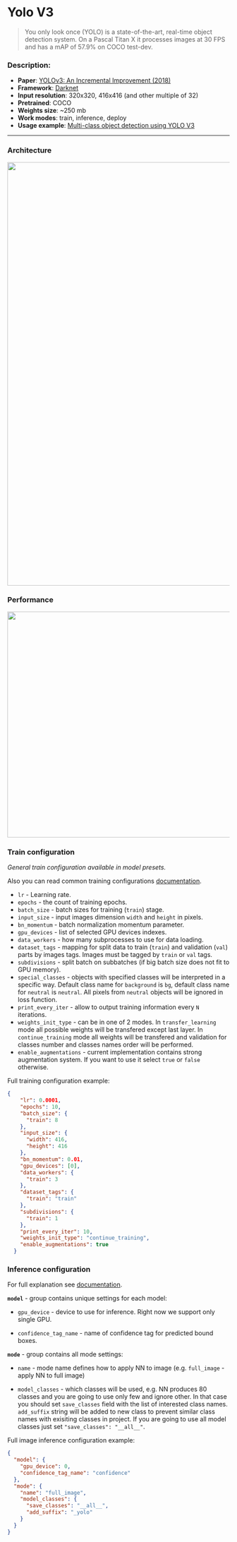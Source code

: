 # Yolo V3

> You only look once (YOLO) is a state-of-the-art, real-time object detection system. On a Pascal Titan X it processes images at 30 FPS and has a mAP of 57.9% on COCO test-dev.

### Description:
- **Paper**: [YOLOv3: An Incremental Improvement (2018)](https://arxiv.org/abs/1804.02767)
- **Framework**: [Darknet](https://pjreddie.com/darknet)
- **Input resolution**: 320x320, 416x416 (and other multiple of 32)
- **Pretrained**: COCO
- **Weights size**: ~250 mb
- **Work modes**: train, inference, deploy
- **Usage example**: [Multi-class object detection using YOLO V3](https://docs.supervise.ly/neural-networks/examples/yolo_v3/)

---

### Architecture
<img src="https://i.imgur.com/XWgvztV.png" width=960/>


### Performance
<img src="https://cdn-images-1.medium.com/max/1600/1*YpNE9OQeshABhBgjyEXlLA.png" width=512/>

### Train configuration
_General train configuration available in model presets._ 

Also you can read common training configurations [documentation](https://docs.supervise.ly/neural-networks/configs/inference_config/).

- `lr` - Learning rate.
- `epochs` - the count of training epochs.
- `batch_size` - batch sizes for training (`train`) stage.
- `input_size` - input images dimension `width` and `height` in pixels.
- `bn_momentum` - batch normalization momentum parameter.
- `gpu_devices` - list of selected GPU devices indexes.
- `data_workers` - how many subprocesses to use for data loading.
- `dataset_tags` - mapping for split data to train (`train`) and validation (`val`) parts by images tags. Images must be tagged by `train` or `val` tags.
- `subdivisions` - split batch on subbatches (if big batch size does not fit to GPU memory).
- `special_classes` - objects with specified classes will be interpreted in a specific way. Default class name for `background` is `bg`, default class name for `neutral` is `neutral`. All pixels from `neutral` objects will be ignored in loss function.
- `print_every_iter` - allow to output training information every `N` iterations. 
- `weights_init_type` - can be in one of 2 modes. In `transfer_learning` mode all possible weights will be transfered except last layer. In `continue_training` mode all weights will be transfered and validation for classes number and classes names order will be performed.
- `enable_augmentations` - current implementation contains strong augmentation system. If you want to use it select `true` or `false` otherwise.

Full training configuration example:

```json
{
    "lr": 0.0001,
    "epochs": 10,
    "batch_size": {
      "train": 8
    },
    "input_size": {
      "width": 416,
      "height": 416
    },
    "bn_momentum": 0.01,
    "gpu_devices": [0],
    "data_workers": {
      "train": 3
    },
    "dataset_tags": {
      "train": "train"
    },
    "subdivisions": {
      "train": 1
    },
    "print_every_iter": 10,
    "weights_init_type": "continue_training",
    "enable_augmentations": true
  }
```

### Inference configuration

For full explanation see [documentation](https://docs.supervise.ly/neural-networks/configs/inference_config).

**`model`** - group contains unique settings for each model:
 
  * `gpu_device` - device to use for inference. Right now we support only single GPU.
  
  * `confidence_tag_name` - name of confidence tag for predicted bound boxes.
 
 
**`mode`** - group contains all mode settings:

  *  `name` - mode name defines how to apply NN to image (e.g. `full_image` - apply NN to full image)
   
  *  `model_classes` - which classes will be used, e.g. NN produces 80 classes and you are going to use only few and ignore other. In that case you should set `save_classes` field with the list of interested class names. `add_suffix` string will be added to new class to prevent similar class names with exisiting classes in project. If you are going to use all model classes just set `"save_classes": "__all__"`.


Full image inference configuration example:

```json
{
  "model": {
    "gpu_device": 0,
    "confidence_tag_name": "confidence"
  },
  "mode": {
    "name": "full_image",
    "model_classes": {
      "save_classes": "__all__",
      "add_suffix": "_yolo"
    }
  }
}
```